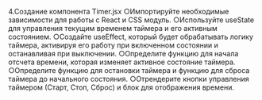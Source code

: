 4.Создание компонента Timer.jsx
○Импортируйте необходимые зависимости для работы с React и CSS модуль.
○Используйте useState для управления текущим временем таймера и его активным состоянием.
○Создайте useEffect, который будет обрабатывать логику таймера, активируя его работу при включенном состоянии и останавливая при выключении.
○Определите функцию для начала отсчета времени, которая изменяет активное состояние таймера.
○Определите функцию для остановки таймера и функцию для сброса таймера до начального состояния.
○Отрендерите кнопки управления таймером (Старт, Стоп, Сброс) и блок для отображения времени.